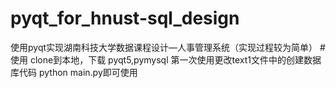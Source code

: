 # pyqt_for_hnust-sql_design
使用pyqt实现湖南科技大学数据课程设计—人事管理系统（实现过程较为简单）
#使用
  clone到本地，下载 pyqt5,pymysql
  第一次使用更改text1文件中的创建数据库代码
  python main.py即可使用
